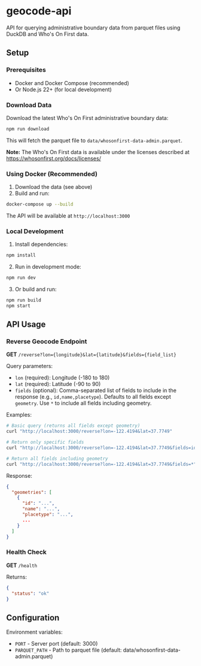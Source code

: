 # geocode-api

API for querying administrative boundary data from parquet files using DuckDB and Who's On First data.

## Setup

### Prerequisites
- Docker and Docker Compose (recommended)
- Or Node.js 22+ (for local development)

### Download Data

Download the latest Who's On First administrative boundary data:

```bash
npm run download
```

This will fetch the parquet file to `data/whosonfirst-data-admin.parquet`.

**Note:** The Who's On First data is available under the licenses described at https://whosonfirst.org/docs/licenses/

### Using Docker (Recommended)

1. Download the data (see above)
2. Build and run:

```bash
docker-compose up --build
```

The API will be available at `http://localhost:3000`

### Local Development

1. Install dependencies:

```bash
npm install
```

2. Run in development mode:

```bash
npm run dev
```

3. Or build and run:

```bash
npm run build
npm start
```

## API Usage

### Reverse Geocode Endpoint

**GET** `/reverse?lon={longitude}&lat={latitude}&fields={field_list}`

Query parameters:
- `lon` (required): Longitude (-180 to 180)
- `lat` (required): Latitude (-90 to 90)
- `fields` (optional): Comma-separated list of fields to include in the response (e.g., `id,name,placetype`). Defaults to all fields except `geometry`. Use `*` to include all fields including geometry.

Examples:
```bash
# Basic query (returns all fields except geometry)
curl "http://localhost:3000/reverse?lon=-122.4194&lat=37.7749"

# Return only specific fields
curl "http://localhost:3000/reverse?lon=-122.4194&lat=37.7749&fields=id,name,placetype,lat,lon"

# Return all fields including geometry
curl "http://localhost:3000/reverse?lon=-122.4194&lat=37.7749&fields=*"
```

Response:
```json
{
  "geometries": [
    {
      "id": "...",
      "name": "...",
      "placetype": "...",
      ...
    }
  ]
}
```

### Health Check

**GET** `/health`

Returns:
```json
{
  "status": "ok"
}
```

## Configuration

Environment variables:
- `PORT` - Server port (default: 3000)
- `PARQUET_PATH` - Path to parquet file (default: data/whosonfirst-data-admin.parquet)

